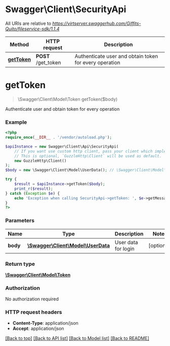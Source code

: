 # Swagger\Client\SecurityApi

All URIs are relative to *https://virtserver.swaggerhub.com/Giffits-Quito/fileservice-sdk/1.1.4*

Method | HTTP request | Description
------------- | ------------- | -------------
[**getToken**](SecurityApi.md#getToken) | **POST** /get_token | Authenticate user and obtain token for every operation

# **getToken**
> \Swagger\Client\Model\Token getToken($body)

Authenticate user and obtain token for every operation

### Example
```php
<?php
require_once(__DIR__ . '/vendor/autoload.php');

$apiInstance = new Swagger\Client\Api\SecurityApi(
    // If you want use custom http client, pass your client which implements `GuzzleHttp\ClientInterface`.
    // This is optional, `GuzzleHttp\Client` will be used as default.
    new GuzzleHttp\Client()
);
$body = new \Swagger\Client\Model\UserData(); // \Swagger\Client\Model\UserData | User data for login

try {
    $result = $apiInstance->getToken($body);
    print_r($result);
} catch (Exception $e) {
    echo 'Exception when calling SecurityApi->getToken: ', $e->getMessage(), PHP_EOL;
}
?>
```

### Parameters

Name | Type | Description  | Notes
------------- | ------------- | ------------- | -------------
 **body** | [**\Swagger\Client\Model\UserData**](../Model/UserData.md)| User data for login | [optional]

### Return type

[**\Swagger\Client\Model\Token**](../Model/Token.md)

### Authorization

No authorization required

### HTTP request headers

 - **Content-Type**: application/json
 - **Accept**: application/json

[[Back to top]](#) [[Back to API list]](../../README.md#documentation-for-api-endpoints) [[Back to Model list]](../../README.md#documentation-for-models) [[Back to README]](../../README.md)

